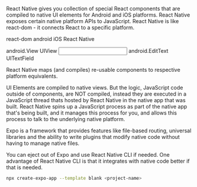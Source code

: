 React Native gives you collection of special React components that are compiled to native UI elements for Android and iOS platforms. 
React Native exposes certain native platform APIs to JavaScript. 
React Native is like react-dom - it connects React to a specific platform.


react-dom       android                iOS              React Native
<div>           android.View           UIView           <View>
<input>         android.EditText       UITextField      <TextInput>

React Native maps (and compiles) re-usable components to respective platform equivalents.


UI Elements are compiled to native views. But the logic, JavaScript code outside of components, are NOT compiled, instead they are executed in a JavaScript thread thats hosted by React Native in the native app that was built. React Native spins up a JavaScript process as part of the native app that's being built, and it manages this process for you, and allows this process to talk to the underlying native platform.

Expo is a framework that provides features like file-based routing, universal libraries and the ability to write plugins that modify native code without having to manage native files. 

You can eject out of Expo and use React Native CLI if needed. One advantage of React Native CLI is that it integrates with native code better if that is needed.

```bash
npx create-expo-app --template blank <project-name>
``` 

